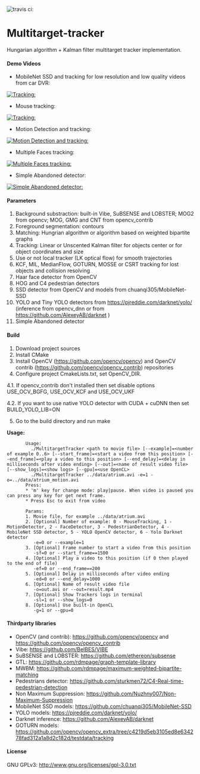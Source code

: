 ![travis ci:](https://travis-ci.org/Smorodov/Multitarget-tracker.svg?branch=master)

# Multitarget-tracker

Hungarian algorithm + Kalman filter multitarget tracker implementation.

#### Demo Videos

* MobileNet SSD and tracking for low resolution and low quality videos from car DVR:

[![Tracking:](https://img.youtube.com/vi/Qssz6tVGoOc/0.jpg)](https://youtu.be/Qssz6tVGoOc)

* Mouse tracking:

[![Tracking:](https://img.youtube.com/vi/2fW5TmAtAXM/0.jpg)](https://www.youtube.com/watch?v=2fW5TmAtAXM)

* Motion Detection and tracking:

[![Motion Detection and tracking:](https://img.youtube.com/vi/GjN8jOy4kVw/0.jpg)](https://www.youtube.com/watch?v=GjN8jOy4kVw)

* Multiple Faces tracking:

[![Multiple Faces tracking:](https://img.youtube.com/vi/j67CFwFtciU/0.jpg)](https://www.youtube.com/watch?v=j67CFwFtciU)

* Simple Abandoned detector:

[![Simple Abandoned detector:](https://img.youtube.com/vi/fpkHRsFzspA/0.jpg)](https://www.youtube.com/watch?v=fpkHRsFzspA)

#### Parameters
1. Background substraction: built-in Vibe, SuBSENSE and LOBSTER; MOG2 from opencv; MOG, GMG and CNT from opencv_contrib
2. Foreground segmentation: contours
3. Matching: Hungrian algorithm or algorithm based on weighted bipartite graphs
4. Tracking: Linear or Unscented Kalman filter for objects center or for object coordinates and size
5. Use or not local tracker (LK optical flow) for smooth trajectories
6. KCF, MIL, MedianFlow, GOTURN, MOSSE or CSRT tracking for lost objects and collision resolving
7. Haar face detector from OpenCV
8. HOG and C4 pedestrian detectors
9. SSD detector from OpenCV and models from chuanqi305/MobileNet-SSD
10. YOLO and Tiny YOLO detectors from https://pjreddie.com/darknet/yolo/ (inference from opencv_dnn or from https://github.com/AlexeyAB/darknet )
11. Simple Abandoned detector

#### Build
1. Download project sources
2. Install CMake
3. Install OpenCV (https://github.com/opencv/opencv) and OpenCV contrib (https://github.com/opencv/opencv_contrib) repositories
4. Configure project CmakeLists.txt, set OpenCV_DIR.

4.1. If opencv_contrib don't installed then set disable options USE_OCV_BGFG, USE_OCV_KCF and USE_OCV_UKF

4.2. If you want to use native YOLO detector with CUDA + cuDNN then set BUILD_YOLO_LIB=ON

5. Go to the build directory and run make

**Usage:**

           Usage:
             ./MultitargetTracker <path to movie file> [--example]=<number of example 0..6> [--start_frame]=<start a video from this position> [--end_frame]=<play a video to this position> [--end_delay]=<delay in milliseconds after video ending> [--out]=<name of result video file> [--show_logs]=<show logs> [--gpu]=<use OpenCL>
             ./MultitargetTracker ../data/atrium.avi -e=1 -o=../data/atrium_motion.avi
           Press:
           * 'm' key for change mode: play|pause. When video is paused you can press any key for get next frame.
           * Press Esc to exit from video

           Params: 
           1. Movie file, for example ../data/atrium.avi
           2. [Optional] Number of example: 0 - MouseTracking, 1 - MotionDetector, 2 - FaceDetector, 3 - PedestrianDetector, 4 - MobileNet SSD detector, 5 - YOLO OpenCV detector, 6 - Yolo Darknet detector
              -e=0 or --example=1
           3. [Optional] Frame number to start a video from this position
              -sf=0 or --start_frame==1500
           4. [Optional] Play a video to this position (if 0 then played to the end of file)
              -ef=0 or --end_frame==200
           5. [Optional] Delay in milliseconds after video ending
              -ed=0 or --end_delay=1000
           6. [Optional] Name of result video file
              -o=out.avi or --out=result.mp4
           7. [Optional] Show Trackers logs in terminal
              -sl=1 or --show_logs=0
           8. [Optional] Use built-in OpenCL
              -g=1 or --gpu=0

#### Thirdparty libraries
* OpenCV (and contrib): https://github.com/opencv/opencv and https://github.com/opencv/opencv_contrib
* Vibe: https://github.com/BelBES/VIBE
* SuBSENSE and LOBSTER: https://github.com/ethereon/subsense
* GTL: https://github.com/rdmpage/graph-template-library
* MWBM: https://github.com/rdmpage/maximum-weighted-bipartite-matching
* Pedestrians detector: https://github.com/sturkmen72/C4-Real-time-pedestrian-detection
* Non Maximum Suppression: https://github.com/Nuzhny007/Non-Maximum-Suppression
* MobileNet SSD models: https://github.com/chuanqi305/MobileNet-SSD
* YOLO models: https://pjreddie.com/darknet/yolo/
* Darknet inference: https://github.com/AlexeyAB/darknet
* GOTURN models: https://github.com/opencv/opencv_extra/tree/c4219d5eb3105ed8e634278fad312a1a8d2c182d/testdata/tracking

#### License
GNU GPLv3: http://www.gnu.org/licenses/gpl-3.0.txt 
